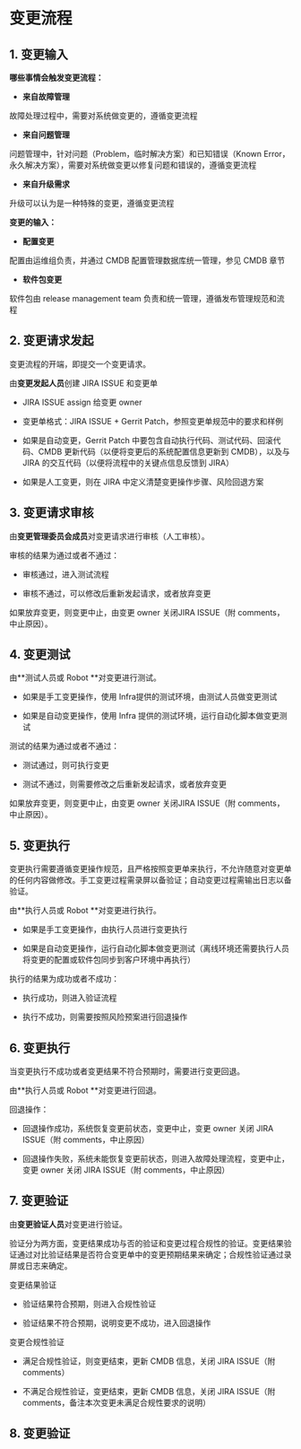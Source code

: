 # 变更流程



## 1. 变更输入

**哪些事情会触发变更流程：**

* **来自故障管理**

 故障处理过程中，需要对系统做变更的，遵循变更流程

* **来自问题管理**

 问题管理中，针对问题（Problem，临时解决方案）和已知错误（Known Error，永久解决方案），需要对系统做变更以修复问题和错误的，遵循变更流程

* **来自升级需求**

 升级可以认为是一种特殊的变更，遵循变更流程

**变更的输入：**

* **配置变更**

 配置由运维组负责，并通过 CMDB 配置管理数据库统一管理，参见 CMDB 章节

* **软件包变更**

 软件包由 release management team 负责和统一管理，遵循发布管理规范和流程

## 2. 变更请求发起

变更流程的开端，即提交一个变更请求。

由**变更发起人员**创建 JIRA ISSUE 和变更单

* JIRA ISSUE assign 给变更 owner

* 变更单格式：JIRA ISSUE + Gerrit Patch，参照变更单规范中的要求和样例

* 如果是自动变更，Gerrit Patch 中要包含自动执行代码、测试代码、回滚代码、CMDB 更新代码（以便将变更后的系统配置信息更新到 CMDB），以及与 JIRA 的交互代码（以便将流程中的关键点信息反馈到 JIRA）

* 如果是人工变更，则在 JIRA 中定义清楚变更操作步骤、风险回退方案

## 3. 变更请求审核

由**变更管理委员会成员**对变更请求进行审核（人工审核）。

审核的结果为通过或者不通过：

* 审核通过，进入测试流程

* 审核不通过，可以修改后重新发起请求，或者放弃变更

如果放弃变更，则变更中止，由变更 owner 关闭JIRA ISSUE（附 comments，中止原因）。

## 4. 变更测试

由**测试人员或 Robot **对变更进行测试。

* 如果是手工变更操作，使用 Infra提供的测试环境，由测试人员做变更测试

* 如果是自动变更操作，使用 Infra 提供的测试环境，运行自动化脚本做变更测试

测试的结果为通过或者不通过：

* 测试通过，则可执行变更

* 测试不通过，则需要修改之后重新发起请求，或者放弃变更

如果放弃变更，则变更中止，由变更 owner 关闭JIRA ISSUE（附 comments，中止原因）。

## 5. 变更执行

变更执行需要遵循变更操作规范，且严格按照变更单来执行，不允许随意对变更单的任何内容做修改。手工变更过程需录屏以备验证；自动变更过程需输出日志以备验证。

由**执行人员或 Robot **对变更进行执行。

* 如果是手工变更操作，由执行人员进行变更执行

* 如果是自动变更操作，运行自动化脚本做变更测试（离线环境还需要执行人员将变更的配置或软件包同步到客户环境中再执行）

执行的结果为成功或者不成功：

* 执行成功，则进入验证流程

* 执行不成功，则需要按照风险预案进行回退操作

## 6. 变更执行

当变更执行不成功或者变更结果不符合预期时，需要进行变更回退。

由**执行人员或 Robot **对变更进行回退。

回退操作：

* 回退操作成功，系统恢复变更前状态，变更中止，变更 owner 关闭 JIRA ISSUE（附 comments，中止原因）

* 回退操作失败，系统未能恢复变更前状态，则进入故障处理流程，变更中止，变更 owner 关闭 JIRA ISSUE（附 comments，中止原因）

## 7. 变更验证

由**变更验证人员**对变更进行验证。

验证分为两方面，变更结果成功与否的验证和变更过程合规性的验证。变更结果验证通过对比验证结果是否符合变更单中的变更预期结果来确定；合规性验证通过录屏或日志来确定。

变更结果验证

* 验证结果符合预期，则进入合规性验证

* 验证结果不符合预期，说明变更不成功，进入回退操作

变更合规性验证

* 满足合规性验证，则变更结束，更新 CMDB 信息，关闭 JIRA ISSUE（附 comments）

* 不满足合规性验证，变更结束，更新 CMDB 信息，关闭 JIRA ISSUE（附comments，备注本次变更未满足合规性要求的说明）

## 8. 变更验证





